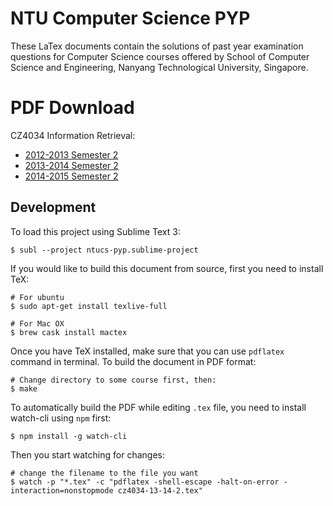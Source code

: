 # NTU Computer Science PYP

These LaTex documents contain the solutions of past year examination questions for Computer Science courses offered by School of Computer Science and Engineering, Nanyang Technological University, Singapore. 

# PDF Download

CZ4034 Information Retrieval:

- [2012-2013 Semester 2](https://github.com/Andyccs/information-retrieval-pyp/releases/download/v0.6/cz4034-12-13-2.pdf)
- [2013-2014 Semester 2](https://github.com/Andyccs/information-retrieval-pyp/releases/download/v0.6/cz4034-13-14-2.pdf)
- [2014-2015 Semester 2](https://github.com/Andyccs/information-retrieval-pyp/releases/download/v0.6/cz4034-14-15-2.pdf)

## Development

To load this project using Sublime Text 3:

```Shell
$ subl --project ntucs-pyp.sublime-project
```

If you would like to build this document from source, first you need to install TeX:

```Shell
# For ubuntu
$ sudo apt-get install texlive-full

# For Mac OX
$ brew cask install mactex
```

Once you have TeX installed, make sure that you can use `pdflatex` command in terminal. To build the document in PDF format:

```Shell
# Change directory to some course first, then:
$ make
```

To automatically build the PDF while editing `.tex` file, you need to install watch-cli using `npm` first:

```Shell
$ npm install -g watch-cli
```

Then you start watching for changes:

```Shell
# change the filename to the file you want
$ watch -p "*.tex" -c "pdflatex -shell-escape -halt-on-error -interaction=nonstopmode cz4034-13-14-2.tex"
```
